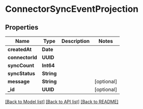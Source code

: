 # ConnectorSyncEventProjection

## Properties
Name | Type | Description | Notes
------------ | ------------- | ------------- | -------------
**createdAt** | **Date** |  | 
**connectorId** | **UUID** |  | 
**syncCount** | **Int64** |  | 
**syncStatus** | **String** |  | 
**message** | **String** |  | [optional] 
**_id** | **UUID** |  | [optional] 

[[Back to Model list]](../README#documentation-for-models) [[Back to API list]](../README#documentation-for-api-endpoints) [[Back to README]](../README)


